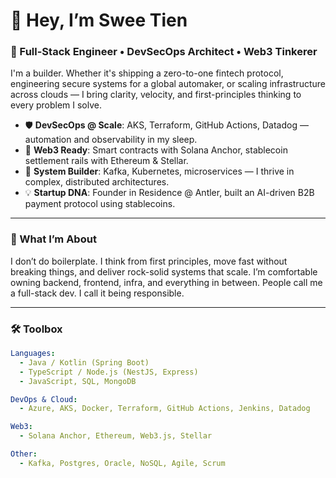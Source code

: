 # 👋 Hey, I’m Swee Tien

### 🚀 Full-Stack Engineer • DevSecOps Architect • Web3 Tinkerer

I'm a builder. Whether it's shipping a zero-to-one fintech protocol, engineering secure systems for a global automaker, or scaling infrastructure across clouds — I bring clarity, velocity, and first-principles thinking to every problem I solve.

- 🛡️ **DevSecOps @ Scale**: AKS, Terraform, GitHub Actions, Datadog — automation and observability in my sleep.
- 🧱 **Web3 Ready**: Smart contracts with Solana Anchor, stablecoin settlement rails with Ethereum & Stellar.
- 🔄 **System Builder**: Kafka, Kubernetes, microservices — I thrive in complex, distributed architectures.
- 💡 **Startup DNA**: Founder in Residence @ Antler, built an AI-driven B2B payment protocol using stablecoins.

---

### 🧠 What I’m About

I don’t do boilerplate. I think from first principles, move fast without breaking things, and deliver rock-solid systems that scale. I’m comfortable owning backend, frontend, infra, and everything in between. People call me a full-stack dev. I call it being responsible.

---

### 🛠️ Toolbox

```yaml
Languages:
  - Java / Kotlin (Spring Boot)
  - TypeScript / Node.js (NestJS, Express)
  - JavaScript, SQL, MongoDB

DevOps & Cloud:
  - Azure, AKS, Docker, Terraform, GitHub Actions, Jenkins, Datadog

Web3:
  - Solana Anchor, Ethereum, Web3.js, Stellar

Other:
  - Kafka, Postgres, Oracle, NoSQL, Agile, Scrum
